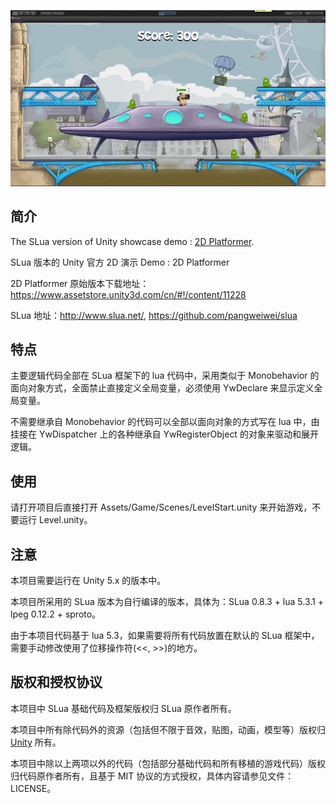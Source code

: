 ![Screenshot of example](Screenshot.jpg)

## 简介
The SLua version of Unity showcase demo : [2D Platformer](https://www.assetstore.unity3d.com/cn/#!/content/11228).

SLua 版本的 Unity 官方 2D 演示 Demo : 2D Platformer

2D Platformer 原始版本下载地址：https://www.assetstore.unity3d.com/cn/#!/content/11228

SLua 地址：http://www.slua.net/, https://github.com/pangweiwei/slua

## 特点
主要逻辑代码全部在 SLua 框架下的 lua 代码中，采用类似于 Monobehavior 的面向对象方式，全面禁止直接定义全局变量，必须使用 YwDeclare 来显示定义全局变量。

不需要继承自 Monobehavior 的代码可以全部以面向对象的方式写在 lua 中，由挂接在 YwDispatcher 上的各种继承自 YwRegisterObject 的对象来驱动和展开逻辑。

## 使用
请打开项目后直接打开 Assets/Game/Scenes/LevelStart.unity 来开始游戏，不要运行 Level.unity。

## 注意
本项目需要运行在 Unity 5.x 的版本中。

本项目所采用的 SLua 版本为自行编译的版本，具体为：SLua 0.8.3 + lua 5.3.1 + lpeg 0.12.2 + sproto。

由于本项目代码基于 lua 5.3，如果需要将所有代码放置在默认的 SLua 框架中，需要手动修改使用了位移操作符(<<, >>)的地方。

## 版权和授权协议
本项目中 SLua 基础代码及框架版权归 SLua 原作者所有。

本项目中所有除代码外的资源（包括但不限于音效，贴图，动画，模型等）版权归 [Unity](http://www.unity3d.com/) 所有。

本项目中除以上两项以外的代码（包括部分基础代码和所有移植的游戏代码）版权归代码原作者所有，且基于 MIT 协议的方式授权，具体内容请参见文件：LICENSE。
